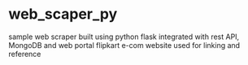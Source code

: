# web_scaper_py
sample web scraper built using python flask
integrated with rest API, MongoDB and web portal
flipkart e-com website used for linking and reference
